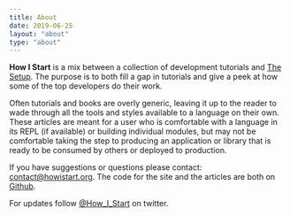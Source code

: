 ```yaml
---
title: About
date: 2019-06-25
layout: "about"
type: "about"
---
```

 
**How I Start** is a mix between a collection of development tutorials and [The Setup](http://usesthis.com/). The purpose is to both fill a gap in tutorials and give a peek at how some of the top developers do their work.

Often tutorials and books are overly generic, leaving it up to the reader to wade through all the tools and styles available to a language on their own. These articles are meant for a user who is comfortable with a language in its REPL (if available) or building individual modules, but may not be comfortable taking the step to producing an application or library that is ready to be consumed by others or deployed to production.

If you have suggestions or questions please contact: [contact@howistart.org](mailto:contact@howistart.org). The code for the site and the articles are both on [Github](http://www.github.com/howistart/howistart.org).

For updates follow [@How\_I\_Start](https://twitter.com/How_I_Start) on twitter.
